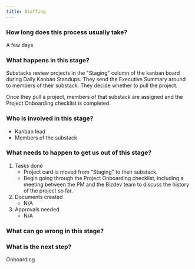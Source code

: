 ```yaml
---
title: Staffing
---
```


### How long does this process usually take?
A few days

### What happens in this stage?
Substacks review projects in the "Staging" column of the kanban board during Daily Kanban Standups. They send the Executive Summary around to members of their substack. They decide whether to pull the project.

Once they pull a project, members of that substack are assigned and the Project Onboarding checklist is completed.

### Who is involved in this stage? 

- Kanban lead
- Members of the substack

### What needs to happen to get us out of this stage? 
1. Tasks done
	- Project card is moved from "Staging" to their substack.
	- Begin going through the Project Onboarding checklist, including a meeting between the PM and the Bizdev team to discuss the history of the project so far.
2. Documents created
	- N/A
3. Approvals needed
	- N/A


### What can go wrong in this stage?


### What is the next step?
Onboarding

